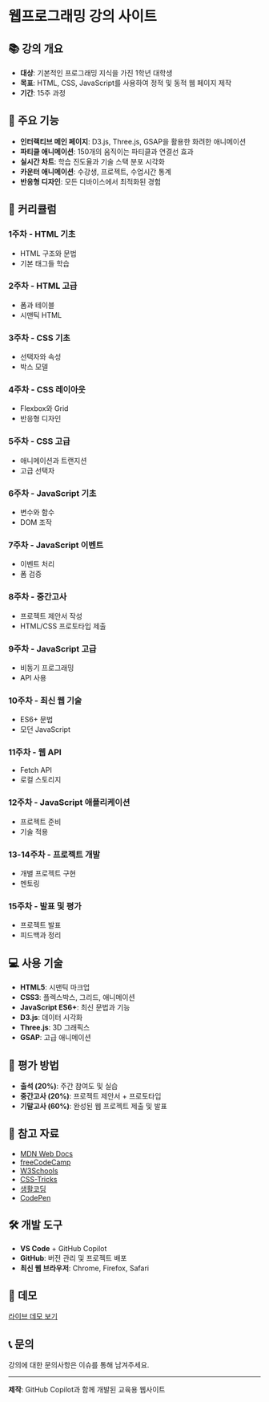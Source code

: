 # 웹프로그래밍 강의 사이트

## 📚 강의 개요
- **대상**: 기본적인 프로그래밍 지식을 가진 1학년 대학생
- **목표**: HTML, CSS, JavaScript를 사용하여 정적 및 동적 웹 페이지 제작
- **기간**: 15주 과정

## 🚀 주요 기능
- **인터랙티브 메인 페이지**: D3.js, Three.js, GSAP을 활용한 화려한 애니메이션
- **파티클 애니메이션**: 150개의 움직이는 파티클과 연결선 효과
- **실시간 차트**: 학습 진도율과 기술 스택 분포 시각화
- **카운터 애니메이션**: 수강생, 프로젝트, 수업시간 통계
- **반응형 디자인**: 모든 디바이스에서 최적화된 경험

## 📖 커리큘럼

### 1주차 - HTML 기초
- HTML 구조와 문법
- 기본 태그들 학습

### 2주차 - HTML 고급
- 폼과 테이블
- 시맨틱 HTML

### 3주차 - CSS 기초
- 선택자와 속성
- 박스 모델

### 4주차 - CSS 레이아웃
- Flexbox와 Grid
- 반응형 디자인

### 5주차 - CSS 고급
- 애니메이션과 트랜지션
- 고급 선택자

### 6주차 - JavaScript 기초
- 변수와 함수
- DOM 조작

### 7주차 - JavaScript 이벤트
- 이벤트 처리
- 폼 검증

### 8주차 - 중간고사
- 프로젝트 제안서 작성
- HTML/CSS 프로토타입 제출

### 9주차 - JavaScript 고급
- 비동기 프로그래밍
- API 사용

### 10주차 - 최신 웹 기술
- ES6+ 문법
- 모던 JavaScript

### 11주차 - 웹 API
- Fetch API
- 로컬 스토리지

### 12주차 - JavaScript 애플리케이션
- 프로젝트 준비
- 기술 적용

### 13-14주차 - 프로젝트 개발
- 개별 프로젝트 구현
- 멘토링

### 15주차 - 발표 및 평가
- 프로젝트 발표
- 피드백과 정리

## 💻 사용 기술
- **HTML5**: 시맨틱 마크업
- **CSS3**: 플렉스박스, 그리드, 애니메이션
- **JavaScript ES6+**: 최신 문법과 기능
- **D3.js**: 데이터 시각화
- **Three.js**: 3D 그래픽스
- **GSAP**: 고급 애니메이션

## 🎯 평가 방법
- **출석 (20%)**: 주간 참여도 및 실습
- **중간고사 (20%)**: 프로젝트 제안서 + 프로토타입
- **기말고사 (60%)**: 완성된 웹 프로젝트 제출 및 발표

## 🔗 참고 자료
- [MDN Web Docs](https://developer.mozilla.org/ko/)
- [freeCodeCamp](https://www.freecodecamp.org/)
- [W3Schools](https://www.w3schools.com/)
- [CSS-Tricks](https://css-tricks.com/)
- [생활코딩](https://opentutorials.org/course/1)
- [CodePen](https://codepen.io/)

## 🛠️ 개발 도구
- **VS Code** + GitHub Copilot
- **GitHub**: 버전 관리 및 프로젝트 배포
- **최신 웹 브라우저**: Chrome, Firefox, Safari

## 📱 데모
[라이브 데모 보기](https://webprogramming-hansei.github.io/webprogramming-lecture-site/)

## 📞 문의
강의에 대한 문의사항은 이슈를 통해 남겨주세요.

---
**제작**: GitHub Copilot과 함께 개발된 교육용 웹사이트
